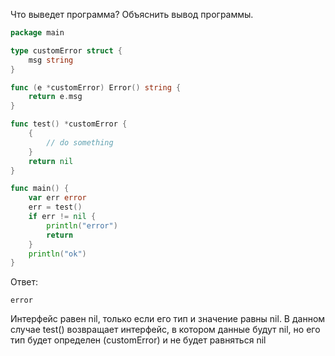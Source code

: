 Что выведет программа? Объяснить вывод программы.

```go
package main

type customError struct {
	msg string
}

func (e *customError) Error() string {
	return e.msg
}

func test() *customError {
	{
		// do something
	}
	return nil
}

func main() {
	var err error
	err = test()
	if err != nil {
		println("error")
		return
	}
	println("ok")
}
```

Ответ:
```
error

```

Интерфейс равен nil, только если его тип и значение равны nil. В данном случае test() возвращает интерфейс, в котором данные будут nil, но его тип будет определен (customError) и не будет равняться nil
